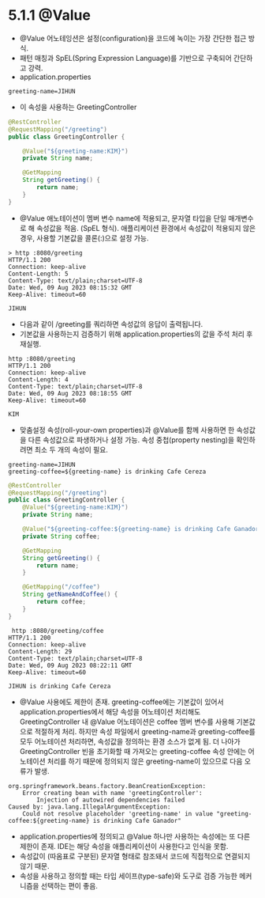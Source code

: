 # 5.1.1 @Value
- @Value 어노테잉션은 설정(configuration)을 코드에 녹이는 가장 간단한 접근 방식.
- 패턴 매칭과 SpEL(Spring Expression Language)를 기반으로 구축되어 간단하고 강력.
- application.properties
```properties
greeting-name=JIHUN
```
- 이 속성을 사용하는 GreetingController
```java
@RestController
@RequestMapping("/greeting")
public class GreetingController {

	@Value("${greeting-name:KIM}")
	private String name;

	@GetMapping
	String getGreeting() {
		return name;
	}
}
```
- @Value 애노테이션이 멤버 변수 name에 적용되고, 문자열 타입을 단일 매개변수로 해 속성값을 적음. (SpEL 형식). 애플리케이션 환경에서 속성값이 적용되지 않은 경우,
사용할 기본값을 콜론(:)으로 설정 가능.
```text
> http :8080/greeting
HTTP/1.1 200 
Connection: keep-alive
Content-Length: 5
Content-Type: text/plain;charset=UTF-8
Date: Wed, 09 Aug 2023 08:15:32 GMT
Keep-Alive: timeout=60

JIHUN

```
- 다음과 같이 /greeting를 쿼리하면 속성값의 응답이 출력됩니다.
- 기본값을 사용하는지 검증하기 위해 application.properties의 값을 주석 처리 후 재실행.
```text
http :8080/greeting
HTTP/1.1 200 
Connection: keep-alive
Content-Length: 4
Content-Type: text/plain;charset=UTF-8
Date: Wed, 09 Aug 2023 08:18:55 GMT
Keep-Alive: timeout=60

KIM

```
- 맞춤설정 속성(roll-your-own properties)과 @Value를 함께 사용하면 한 속성값을 다른 속성값으로 파생하거나 설정 가능. 속성 중첩(property nesting)을 확인하려면
최소 두 개의 속성이 필요.
```properties
greeting-name=JIHUN
greeting-coffee=${greeting-name} is drinking Cafe Cereza
```
```java
@RestController
@RequestMapping("/greeting")
public class GreetingController {
	@Value("${greeting-name:KIM}")
	private String name;

	@Value("${greeting-coffee:${greeting-name} is drinking Cafe Ganador}")
	private String coffee;

	@GetMapping
	String getGreeting() {
		return name;
	}

	@GetMapping("/coffee")
	String getNameAndCoffee() {
		return coffee;
	}
}
```
```text
 http :8080/greeting/coffee
HTTP/1.1 200 
Connection: keep-alive
Content-Length: 29
Content-Type: text/plain;charset=UTF-8
Date: Wed, 09 Aug 2023 08:22:11 GMT
Keep-Alive: timeout=60

JIHUN is drinking Cafe Cereza

```
- @Value 사용에도 제한이 존재. greeting-coffee에는 기본값이 있어서 application.properties에서 해당 속성을 어노테이션 처리해도 GreetingController 내 @Value
어노테이션은 coffee 멤버 변수를 사용해 기본값으로 적절하게 처리. 하지만 속성 파일에서 greeting-name과 greeting-coffee를 모두 어노테이션 처리하면, 속성값을 정의하는 환경
소스가 없게 됨. 더 나아가 GreetingController 빈을 초기화할 때 가져오는 greeting-coffee 속성 안에는 어노테이션 처리를 하기 때문에 정의되지 않은 greeting-name이 있으므로
다음 오류가 발생.
```text
org.springframework.beans.factory.BeanCreationException: 
    Error creating bean with name 'greetingController': 
        Injection of autowired dependencies failed
Caused by: java.lang.IllegalArgumentException: 
    Could not resolve placeholder 'greeting-name' in value "greeting-coffee:${greeting-name} is drinking Cafe Ganador"
```
- application.properties에 정의되고 @Value 하나만 사용하는 속성에는 또 다른 제한이 존재. IDE는 해당 속성을 애플리케이션이 사용한다고 인식을 못함.
- 속성값이 (따옴표로 구분된) 문자열 형태로 참조돼서 코드에 직접적으로 연결되지 않기 때문.
- 속성을 사용하고 정의할 때는 타입 세이프(type-safe)와 도구로 검증 가능한 메커니즘을 선택하는 편이 좋음.
